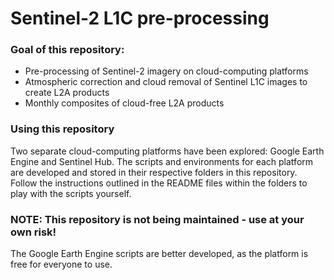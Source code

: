 # Sentinel-2 L1C pre-processing

### Goal of this repository:
- Pre-processing of Sentinel-2 imagery on cloud-computing platforms
- Atmospheric correction and cloud removal of Sentinel L1C images to create L2A products
- Monthly composites of cloud-free L2A products 

### Using this repository
Two separate cloud-computing platforms have been explored: Google Earth Engine and Sentinel Hub. The scripts and environments for each platform are developed and stored in their respective folders in this repository. Follow the instructions outlined in the README files within the folders to play with the scripts yourself. 

### NOTE: This repository is not being maintained - use at your own risk!
The Google Earth Engine scripts are better developed, as the platform is free for everyone to use. 
